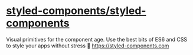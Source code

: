 # [styled-components/styled-components](https://github.com/styled-components/styled-components)

Visual primitives for the component age. Use the best bits of ES6 and CSS to style your apps without stress 💅 https://styled-components.com
